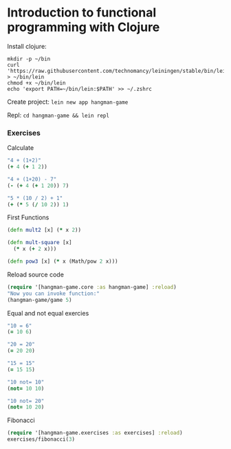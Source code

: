 # Introduction to functional programming with Clojure

Install clojure:
```shell
mkdir -p ~/bin
curl 'https://raw.githubusercontent.com/technomancy/leiningen/stable/bin/lein' > ~/bin/lein
chmod +x ~/bin/lein
echo 'export PATH=~/bin/lein:$PATH' >> ~/.zshrc
```

Create project: `lein new app hangman-game`

Repl: `cd hangman-game && lein repl`


### Exercises

Calculate
```clojure
"4 + (1+2)"
(+ 4 (+ 1 2))

"4 + (1+20) - 7"
(- (+ 4 (+ 1 20)) 7)

"5 * (10 / 2) + 1"
(+ (* 5 (/ 10 2)) 1)
```

First Functions
```clojure
(defn mult2 [x] (* x 2))

(defn mult-square [x]
  (* x (+ 2 x)))

(defn pow3 [x] (* x (Math/pow 2 x)))
```

Reload source code
```clojure
(require '[hangman-game.core :as hangman-game] :reload)
"Now you can invoke function:"
(hangman-game/game 5)
```

Equal and not equal exercies
```clojure
"10 = 6"
(= 10 6)

"20 = 20"
(= 20 20)

"15 = 15"
(= 15 15)

"10 not= 10"
(not= 10 10)

"10 not= 20"
(not= 10 20)
```

Fibonacci
```clojure
(require '[hangman-game.exercises :as exercises] :reload)
exercises/fibonacci(3)
```

